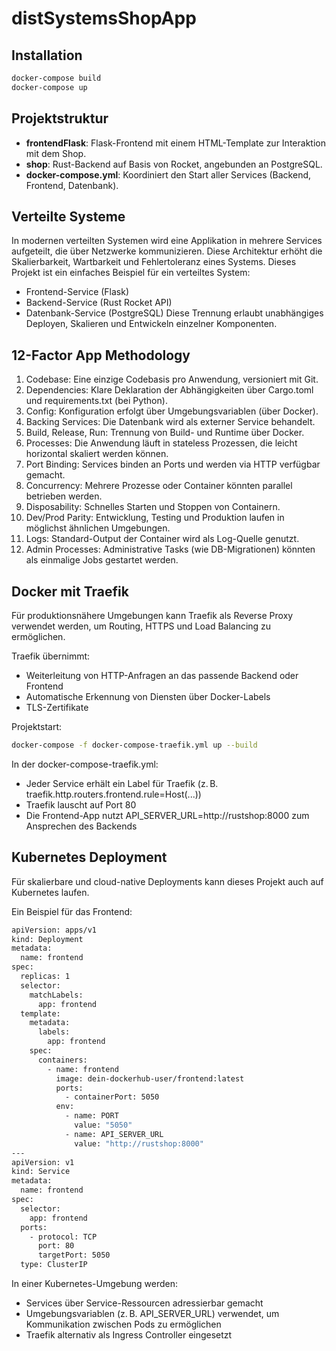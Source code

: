 # distSystemsShopApp

## Installation
```bash
docker-compose build
docker-compose up
```

## Projektstruktur
- **frontendFlask**: Flask-Frontend mit einem HTML-Template zur Interaktion mit dem Shop.
- **shop**: Rust-Backend auf Basis von Rocket, angebunden an PostgreSQL.
- **docker-compose.yml**: Koordiniert den Start aller Services (Backend, Frontend, Datenbank).

## Verteilte Systeme
In modernen verteilten Systemen wird eine Applikation in mehrere Services aufgeteilt, die über Netzwerke kommunizieren. Diese Architektur erhöht die Skalierbarkeit, Wartbarkeit und Fehlertoleranz eines Systems.
Dieses Projekt ist ein einfaches Beispiel für ein verteiltes System:
- Frontend-Service (Flask)
- Backend-Service (Rust Rocket API)
- Datenbank-Service (PostgreSQL)
Diese Trennung erlaubt unabhängiges Deployen, Skalieren und Entwickeln einzelner Komponenten.

## 12-Factor App Methodology
1. Codebase: Eine einzige Codebasis pro Anwendung, versioniert mit Git.
2. Dependencies: Klare Deklaration der Abhängigkeiten über Cargo.toml und requirements.txt (bei Python).
3. Config: Konfiguration erfolgt über Umgebungsvariablen (über Docker).
4. Backing Services: Die Datenbank wird als externer Service behandelt.
5. Build, Release, Run: Trennung von Build- und Runtime über Docker.
6. Processes: Die Anwendung läuft in stateless Prozessen, die leicht horizontal skaliert werden können.
7. Port Binding: Services binden an Ports und werden via HTTP verfügbar gemacht.
8. Concurrency: Mehrere Prozesse oder Container könnten parallel betrieben werden.
9. Disposability: Schnelles Starten und Stoppen von Containern.
10. Dev/Prod Parity: Entwicklung, Testing und Produktion laufen in möglichst ähnlichen Umgebungen.
11. Logs: Standard-Output der Container wird als Log-Quelle genutzt.
12. Admin Processes: Administrative Tasks (wie DB-Migrationen) könnten als einmalige Jobs gestartet werden.

## Docker mit Traefik
Für produktionsnähere Umgebungen kann Traefik als Reverse Proxy verwendet werden, um Routing, HTTPS und Load Balancing zu ermöglichen.

Traefik übernimmt:
- Weiterleitung von HTTP-Anfragen an das passende Backend oder Frontend
- Automatische Erkennung von Diensten über Docker-Labels
- TLS-Zertifikate

Projektstart:
```bash
docker-compose -f docker-compose-traefik.yml up --build
```

In der docker-compose-traefik.yml:
- Jeder Service erhält ein Label für Traefik (z. B. traefik.http.routers.frontend.rule=Host(...))
- Traefik lauscht auf Port 80
- Die Frontend-App nutzt API_SERVER_URL=http://rustshop:8000 zum Ansprechen des Backends

## Kubernetes Deployment
Für skalierbare und cloud-native Deployments kann dieses Projekt auch auf Kubernetes laufen.

Ein Beispiel für das Frontend:
```bash
apiVersion: apps/v1
kind: Deployment
metadata:
  name: frontend
spec:
  replicas: 1
  selector:
    matchLabels:
      app: frontend
  template:
    metadata:
      labels:
        app: frontend
    spec:
      containers:
        - name: frontend
          image: dein-dockerhub-user/frontend:latest
          ports:
            - containerPort: 5050
          env:
            - name: PORT
              value: "5050"
            - name: API_SERVER_URL
              value: "http://rustshop:8000"
---
apiVersion: v1
kind: Service
metadata:
  name: frontend
spec:
  selector:
    app: frontend
  ports:
    - protocol: TCP
      port: 80
      targetPort: 5050
  type: ClusterIP
```

In einer Kubernetes-Umgebung werden:
- Services über Service-Ressourcen adressierbar gemacht
- Umgebungsvariablen (z. B. API_SERVER_URL) verwendet, um Kommunikation zwischen Pods zu ermöglichen
- Traefik alternativ als Ingress Controller eingesetzt